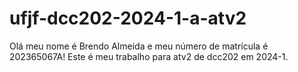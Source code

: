 # ufjf-dcc202-2024-1-a-atv2
Olá meu nome é Brendo Almeida e meu número de matrícula é 202365067A!
Este é meu trabalho para atv2 de dcc202 em 2024-1.